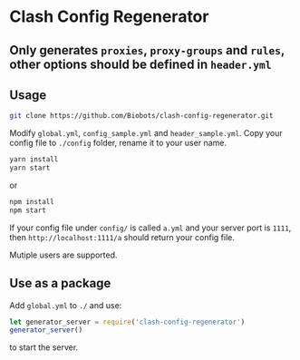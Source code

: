 # Clash Config Regenerator

## Only generates `proxies`, `proxy-groups` and `rules`, other options should be defined in `header.yml`

## Usage

```bash
git clone https://github.com/Biobots/clash-config-regenerator.git
```

Modify `global.yml`, `config_sample.yml` and `header_sample.yml`. Copy your config file to `./config` folder, rename it to your user name.

```bash
yarn install
yarn start
```

or

```bash
npm install
npm start
```

If your config file under `config/` is called `a.yml` and your server port is `1111`, then `http://localhost:1111/a` should return your config file.

Mutiple users are supported.

## Use as a package

Add `global.yml` to `./` and use:

```js
let generator_server = require('clash-config-regenerator')
generator_server()
```

to start the server.